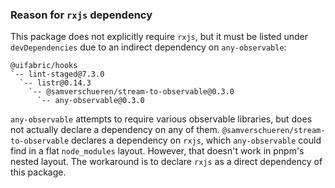 ### Reason for `rxjs` dependency

This package does not explicitly require `rxjs`, but it must be listed under `devDependencies` due to an indirect dependency on `any-observable`:

    @uifabric/hooks
    `-- lint-staged@7.3.0
      `-- listr@0.14.3
        `-- @samverschueren/stream-to-observable@0.3.0
          `-- any-observable@0.3.0

`any-observable` attempts to require various observable libraries, but does not actually declare a dependency on any of them. `@samverschueren/stream-to-observable` declares a dependency on `rxjs`, which `any-observable` could find in a flat `node_modules` layout. However, that doesn't work in pnpm's nested layout. The workaround is to declare `rxjs` as a direct dependency of this package.
